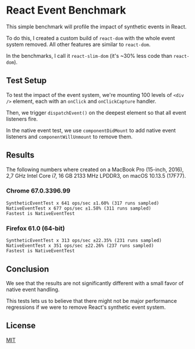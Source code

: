 # React Event Benchmark

This simple benchmark will profile the impact of synthetic events in
React.

To do this, I created a custom build of `react-dom` with the whole event
system removed. All other features are similar to `react-dom`.

In the benchmarks, I call it `react-slim-dom` (it's ~30% less code than
`react-dom`).

## Test Setup

To test the impact of the event system, we're mounting 100 levels of
`<div />` element, each with an `onClick` and `onClickCapture` handler.

Then, we trigger `dispatchEvent()` on the deepest element so that all
event listeners fire.

In the native event test, we use `componentDidMount` to add native event
listeners and `componentWillUnmount` to remove them.

## Results

The following numbers where created on a MacBook Pro (15-inch, 2016),
2,7 GHz Intel Core i7, 16 GB 2133 MHz LPDDR3, on macOS 10.13.5 (17F77).

### Chrome 67.0.3396.99

```
SyntheticEventTest x 641 ops/sec ±1.60% (317 runs sampled)
NativeEventTest x 677 ops/sec ±1.58% (311 runs sampled)
Fastest is NativeEventTest
```

### Firefox 61.0 (64-bit)

```
SyntheticEventTest x 313 ops/sec ±22.35% (231 runs sampled)
NativeEventTest x 351 ops/sec ±22.26% (237 runs sampled)
Fastest is NativeEventTest
```

## Conclusion

We see that the results are  not significantly different with a small
favor of native event handling.

This tests lets us to believe that there might not be major performance
regressions if we were to remove React's synthetic event system.

## License

[MIT](https://github.com/philipp-spiess/react-recomponent/blob/master/README.md)
